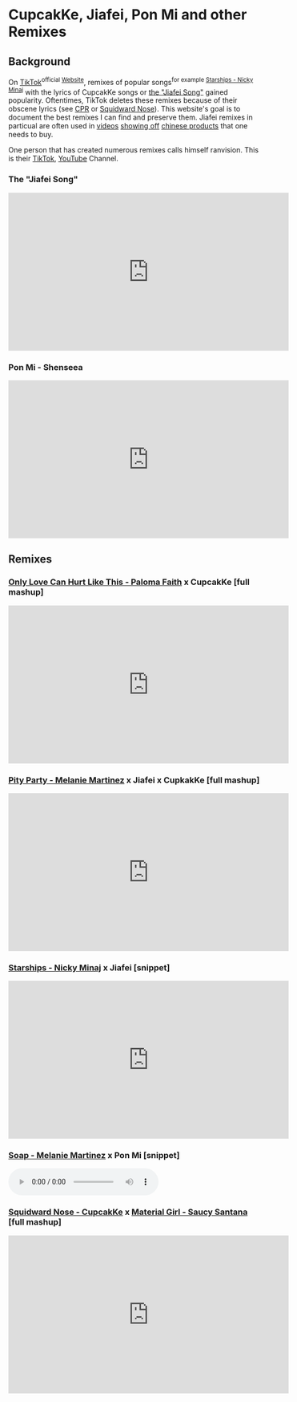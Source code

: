 # CupcakKe, Jiafei, Pon Mi and other Remixes

## Background
On [TikTok](https://en.wikipedia.org/wiki/TikTok)<sup>official [Website](https://www.tiktok.com/)</sup>, remixes of popular songs<sup>for example [Starships - Nicky Minaj](#starships---nicky-minaj-x-jiafei)</sup> with the lyrics of CupcakKe songs or [the "Jiafei Song"](#the-jiafei-song) gained popularity. Oftentimes, TikTok deletes these remixes because of their obscene lyrics (see [CPR](https://www.youtube.com/watch?v=aRO4wQ4SVTk) or [Squidward Nose](https://www.youtube.com/watch?v=8Jo_sAPspIQ)). This website's goal is to document the best remixes I can find and preserve them. Jiafei remixes in particual are often used in [videos](https://www.tiktok.com/@chiwis_minaj/video/7086754267494714630) [showing off](https://www.tiktok.com/@jiafei_home_products/video/7100469823250926853) [chinese products](https://www.tiktok.com/@jiafei_home_products/video/7095322469283745029) that one needs to buy.

One person that has created numerous remixes calls himself ranvision. This is their [TikTok](https://www.tiktok.com/@ranvision_official), [YouTube](https://www.youtube.com/channel/UCJctRkdcsQMz7DB0rbZtGhQ) Channel.

### The "Jiafei Song"
<iframe width="560" height="315" src="https://www.youtube.com/embed/f63oc8d8mIM?start=28" title="YouTube video player" frameborder="0" allow="accelerometer; autoplay; clipboard-write; encrypted-media; gyroscope; picture-in-picture" allowfullscreen></iframe>

### Pon Mi - Shenseea
<iframe width="560" height="315" src="https://www.youtube.com/embed/D1XbDlgTIrI?start=9" title="YouTube video player" frameborder="0" allow="accelerometer; autoplay; clipboard-write; encrypted-media; gyroscope; picture-in-picture" allowfullscreen></iframe>

## Remixes
### [Only Love Can Hurt Like This - Paloma Faith](https://www.youtube.com/watch?v=skEXVQ_z9ag) x CupcakKe **\[full mashup\]**
<iframe width="560" height="315" src="https://www.youtube.com/embed/KjJybTxoFkI" title="YouTube video player" frameborder="0" allow="accelerometer; autoplay; clipboard-write; encrypted-media; gyroscope; picture-in-picture" allowfullscreen></iframe>

### [Pity Party - Melanie Martinez](https://youtu.be/jJfYduWvDmI?t=45) x Jiafei x CupkakKe **\[full mashup\]**
<iframe width="560" height="315" src="https://www.youtube.com/embed/gVFuJwfzngs" title="YouTube video player" frameborder="0" allow="accelerometer; autoplay; clipboard-write; encrypted-media; gyroscope; picture-in-picture" allowfullscreen></iframe>

### [Starships - Nicky Minaj](https://youtu.be/s_x76GztTQE?t=42) x Jiafei **\[snippet\]**
<iframe width="560" height="315" src="https://www.youtube.com/embed/2-sI4kWW8hk" title="YouTube video player" frameborder="0" allow="accelerometer; autoplay; clipboard-write; encrypted-media; gyroscope; picture-in-picture" allowfullscreen></iframe>

### [Soap - Melanie Martinez](https://youtu.be/k4INC0yk_vo?t=56) x Pon Mi **\[snippet\]**
<audio controls="">
  <source src="/CupcakKeJiafeiRemixes/downloaded_remixes/soap_melanie_martinez_x_pon_mi.mp4" type="audio/mpeg">
</audio>

### [Squidward Nose - CupcakKe](https://www.youtube.com/watch?v=8Jo_sAPspIQ) x [Material Girl - Saucy Santana](https://www.youtube.com/watch?v=0en8CjgVl6w) **\[full mashup\]**
<iframe width="560" height="315" src="https://www.youtube.com/embed/AsS8mjxJiVE" title="YouTube video player" frameborder="0" allow="accelerometer; autoplay; clipboard-write; encrypted-media; gyroscope; picture-in-picture" allowfullscreen></iframe>
